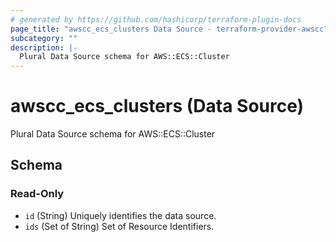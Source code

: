 ```yaml
---
# generated by https://github.com/hashicorp/terraform-plugin-docs
page_title: "awscc_ecs_clusters Data Source - terraform-provider-awscc"
subcategory: ""
description: |-
  Plural Data Source schema for AWS::ECS::Cluster
---
```


# awscc_ecs_clusters (Data Source)

Plural Data Source schema for AWS::ECS::Cluster



<!-- schema generated by tfplugindocs -->
## Schema

### Read-Only

- `id` (String) Uniquely identifies the data source.
- `ids` (Set of String) Set of Resource Identifiers.


